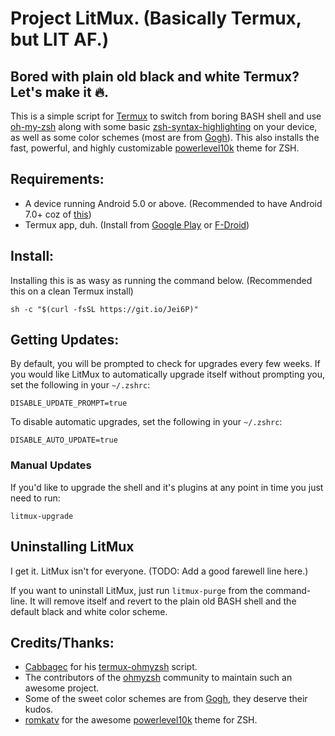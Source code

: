 # Project LitMux. (Basically Termux, but LIT AF.)
## Bored with plain old black and white Termux? Let's make it 🔥.

This is a simple script for [Termux](https://play.google.com/store/apps/details?id=com.termux) to switch from boring BASH shell and use [oh-my-zsh](https://github.com/robbyrussell/oh-my-zsh) along with some basic [zsh-syntax-highlighting](https://github.com/zsh-users/zsh-syntax-highlighting) on your device, as well as some color schemes (most are from [Gogh](https://github.com/Mayccoll/Gogh)). This also installs the fast, powerful, and highly customizable [powerlevel10k](https://github.com/romkatv/powerlevel10k) theme for ZSH.

## Requirements:
 - A device running Android 5.0 or above. (Recommended to have Android 7.0+ coz of [this](https://www.reddit.com/r/termux/comments/dnzdbs/end_of_android56_support_on_20200101/))
 - Termux app, duh. (Install from [Google Play](https://play.google.com/store/apps/details?id=com.termux) or [F-Droid](https://f-droid.org/packages/com.termux/))


## Install:

Installing this is as wasy as running the command below. (Recommended this on a clean Termux install)

```shell
sh -c "$(curl -fsSL https://git.io/Jei6P)"
```

## Getting Updates:

By default, you will be prompted to check for upgrades every few weeks. If you would like LitMux to automatically upgrade itself without prompting you, set the following in your `~/.zshrc`:

```shell
DISABLE_UPDATE_PROMPT=true
```

To disable automatic upgrades, set the following in your `~/.zshrc`:

```shell
DISABLE_AUTO_UPDATE=true
```

### Manual Updates

If you'd like to upgrade the shell and it's plugins at any point in time you just need to run:
```shell
litmux-upgrade
```

## Uninstalling LitMux

I get it. LitMux isn't for everyone. (TODO: Add a good farewell line here.)

If you want to uninstall LitMux, just run `litmux-purge` from the command-line. It will remove itself and revert to the plain old BASH shell and the default black and white color scheme.

## Credits/Thanks:
 - [Cabbagec](https://github.com/Cabbagec) for his [termux-ohmyzsh](https://github.com/Cabbagec/termux-ohmyzsh) script.
 - The contributors of the [ohmyzsh](https://ohmyz.sh/) community to maintain such an awesome project.
 - Some of the sweet color schemes are from [Gogh](https://github.com/Mayccoll/Gogh), they deserve their kudos.
 - [romkatv](https://github.com/romkatv) for the awesome [powerlevel10k](https://github.com/romkatv/powerlevel10k) theme for ZSH.
